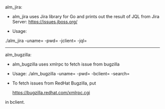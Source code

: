 alm_jira:

* alm_jira uses Jira library for Go and prints out the result of JQL from Jira Server: https://issues.jboss.org/

* Usage:

./alm_jira -uname=<your username> -pwd=<your password> -jclient=<Jira client> -jql=<Jira Query>  

------------------------------------------------------------------------------------------------

alm_bugzilla:

* alm_bugzilla uses xmlrpc to fetch issue from bugzilla 

* Usage:
./alm_bugzilla -uname=<your username> -pwd=<your password> -bclient=<Bugzilla client> -search=<Saved search>

* To fetch issues from RedHat Bugzilla, put 
	
	https://bugzilla.redhat.com/xmlrpc.cgi

in bclient.

